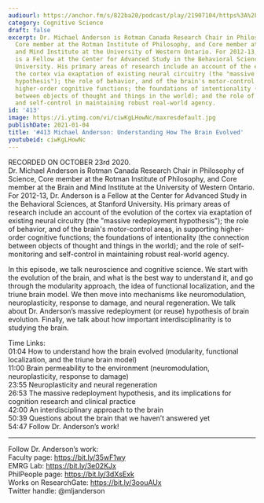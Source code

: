 ```yaml
---
audiourl: https://anchor.fm/s/822ba20/podcast/play/21907104/https%3A%2F%2Fd3ctxlq1ktw2nl.cloudfront.net%2Fstaging%2F2020-9-31%2Ff3eaeaa5-610e-36ab-4954-acc84fad45bc.m4a
category: Cognitive Science
draft: false
excerpt: Dr. Michael Anderson is Rotman Canada Research Chair in Philosophy of Science,
  Core member at the Rotman Institute of Philosophy, and Core member at the Brain
  and Mind Institute at the University of Western Ontario. For 2012-13, Dr. Anderson
  is a Fellow at the Center for Advanced Study in the Behavioral Sciences, at Stanford
  University. His primary areas of research include an account of the evolution of
  the cortex via exaptation of existing neural circuitry (the "massive redeployment
  hypothesis"); the role of behavior, and of the brain's motor-control areas, in supporting
  higher-order cognitive functions; the foundations of intentionality (the connection
  between objects of thought and things in the world); and the role of self-monitoring
  and self-control in maintaining robust real-world agency.
id: '413'
image: https://i.ytimg.com/vi/ciwKgLHowNc/maxresdefault.jpg
publishDate: 2021-01-04
title: '#413 Michael Anderson: Understanding How The Brain Evolved'
youtubeid: ciwKgLHowNc
---
```

<div class="timelinks">

RECORDED ON OCTOBER 23rd 2020.  
Dr. Michael Anderson is Rotman Canada Research Chair in Philosophy of Science, Core member at the Rotman Institute of Philosophy, and Core member at the Brain and Mind Institute at the University of Western Ontario. For 2012-13, Dr. Anderson is a Fellow at the Center for Advanced Study in the Behavioral Sciences, at Stanford University. His primary areas of research include an account of the evolution of the cortex via exaptation of existing neural circuitry (the "massive redeployment hypothesis"); the role of behavior, and of the brain's motor-control areas, in supporting higher-order cognitive functions; the foundations of intentionality (the connection between objects of thought and things in the world); and the role of self-monitoring and self-control in maintaining robust real-world agency.

In this episode, we talk neuroscience and cognitive science. We start with the evolution of the brain, and what is the best way to understand it, and go through the modularity approach, the idea of functional localization, and the triune brain model. We then move into mechanisms like neuromodulation, neuroplasticity, response to damage, and neural regeneration. We talk about Dr. Anderson’s massive redeployment (or reuse) hypothesis of brain evolution. Finally, we talk about how important interdisciplinarity is to studying the brain.

Time Links:  
<time>01:04</time> How to understand how the brain evolved (modularity, functional localization, and the triune brain model)  
<time>11:00</time> Brain permeability to the environment (neuromodulation, neuroplasticity, response to damage)  
<time>23:55</time> Neuroplasticity and neural regeneration  
<time>26:53</time> The massive redeployment hypothesis, and its implications for cognition research and clinical practice  
<time>42:00</time> An interdisciplinary approach to the brain  
<time>50:39</time> Questions about the brain that we haven’t answered yet  
<time>54:47</time> Follow Dr. Anderson’s work!

---

Follow Dr. Anderson’s work:  
Faculty page: https://bit.ly/35wF1wy  
EMRG Lab: https://bit.ly/3e02KJx  
PhilPeople page: https://bit.ly/3dXsExk  
Works on ResearchGate: https://bit.ly/3oouAUx  
Twitter handle: @mljanderson
</div>

